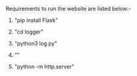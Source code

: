 Requirements to run the website are listed below:-


1) "pip install Flask"

2) "cd logger"
 
3) "python3 log.py"
 
4) "<New terminal>"

5) "python -m http.server"
